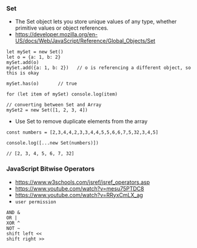### Set
- The Set object lets you store unique values of any type, whether primitive values or object references.
- https://developer.mozilla.org/en-US/docs/Web/JavaScript/Reference/Global_Objects/Set
```
let mySet = new Set()
let o = {a: 1, b: 2}
mySet.add(o)
mySet.add({a: 1, b: 2})   // o is referencing a different object, so this is okay

mySet.has(o)       // true

for (let item of mySet) console.log(item)

// converting between Set and Array
mySet2 = new Set([1, 2, 3, 4])

```
- Use Set to remove duplicate elements from the array 
```
const numbers = [2,3,4,4,2,3,3,4,4,5,5,6,6,7,5,32,3,4,5]

console.log([...new Set(numbers)]) 

// [2, 3, 4, 5, 6, 7, 32]
```
### JavaScript Bitwise Operators
- https://www.w3schools.com/jsref/jsref_operators.asp
- https://www.youtube.com/watch?v=mesu75PTDC8
- https://www.youtube.com/watch?v=RRyxCmLX_ag
- ```user permission```
```
AND &
OR |
XOR ^
NOT ~
shift left <<
shift right >>
```